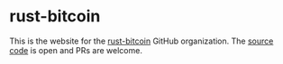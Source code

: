 # rust-bitcoin

This is the website for the [rust-bitcoin](https://github.com/rust-bitcoin) GitHub organization. The
[source code](https://github.com/tcharding/www.rust-bitcoin.org) is open and PRs are welcome.
